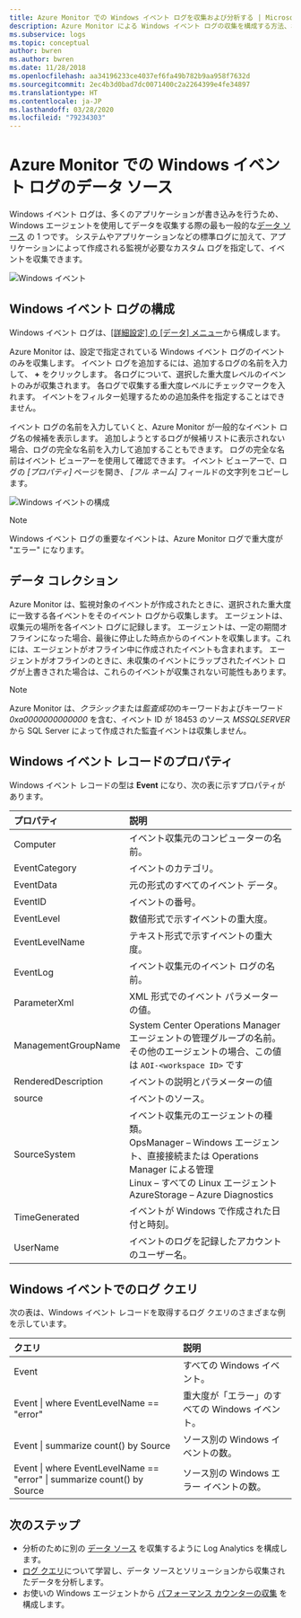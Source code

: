 ```yaml
---
title: Azure Monitor での Windows イベント ログを収集および分析する | Microsoft Docs
description: Azure Monitor による Windows イベント ログの収集を構成する方法、および Azure Monitor で作成されるレコードの詳細について説明します。
ms.subservice: logs
ms.topic: conceptual
author: bwren
ms.author: bwren
ms.date: 11/28/2018
ms.openlocfilehash: aa34196233ce4037ef6fa49b782b9aa958f7632d
ms.sourcegitcommit: 2ec4b3d0bad7dc0071400c2a2264399e4fe34897
ms.translationtype: HT
ms.contentlocale: ja-JP
ms.lasthandoff: 03/28/2020
ms.locfileid: "79234303"
---
```

# <a name="windows-event-log-data-sources-in-azure-monitor"></a>Azure Monitor での Windows イベント ログのデータ ソース
Windows イベント ログは、多くのアプリケーションが書き込みを行うため、Windows エージェントを使用してデータを収集する際の最も一般的な[データ ソース](agent-data-sources.md) の 1 つです。  システムやアプリケーションなどの標準ログに加えて、アプリケーションによって作成される監視が必要なカスタム ログを指定して、イベントを収集できます。

![Windows イベント](media/data-sources-windows-events/overview.png)     

## <a name="configuring-windows-event-logs"></a>Windows イベント ログの構成
Windows イベント ログは、[[詳細設定] の [データ] メニュー](agent-data-sources.md#configuring-data-sources)から構成します。

Azure Monitor は、設定で指定されている Windows イベント ログのイベントのみを収集します。  イベント ログを追加するには、追加するログの名前を入力して、 **+** をクリックします。  各ログについて、選択した重大度レベルのイベントのみが収集されます。  各ログで収集する重大度レベルにチェックマークを入れます。  イベントをフィルター処理するための追加条件を指定することはできません。

イベント ログの名前を入力していくと、Azure Monitor が一般的なイベント ログ名の候補を表示します。 追加しようとするログが候補リストに表示されない場合、ログの完全な名前を入力して追加することもできます。 ログの完全な名前はイベント ビューアーを使用して確認できます。 イベント ビューアーで、ログの *[プロパティ]* ページを開き、 *[フル ネーム]* フィールドの文字列をコピーします。

![Windows イベントの構成](media/data-sources-windows-events/configure.png)

> [!NOTE]
> Windows イベント ログの重要なイベントは、Azure Monitor ログで重大度が "エラー" になります。

## <a name="data-collection"></a>データ コレクション
Azure Monitor は、監視対象のイベントが作成されたときに、選択された重大度に一致する各イベントをそのイベント ログから収集します。  エージェントは、収集元の場所を各イベント ログに記録します。  エージェントは、一定の期間オフラインになった場合、最後に停止した時点からのイベントを収集します。これには、エージェントがオフライン中に作成されたイベントも含まれます。  エージェントがオフラインのときに、未収集のイベントにラップされたイベント ログが上書きされた場合は、これらのイベントが収集されない可能性もあります。

>[!NOTE]
>Azure Monitor は、*クラシック*または*監査成功*のキーワードおよびキーワード *0xa0000000000000* を含む、イベント ID が 18453 のソース *MSSQLSERVER* から SQL Server によって作成された監査イベントは収集しません。
>

## <a name="windows-event-records-properties"></a>Windows イベント レコードのプロパティ
Windows イベント レコードの型は **Event** になり、次の表に示すプロパティがあります。

| プロパティ | 説明 |
|:--- |:--- |
| Computer |イベント収集元のコンピューターの名前。 |
| EventCategory |イベントのカテゴリ。 |
| EventData |元の形式のすべてのイベント データ。 |
| EventID |イベントの番号。 |
| EventLevel |数値形式で示すイベントの重大度。 |
| EventLevelName |テキスト形式で示すイベントの重大度。 |
| EventLog |イベント収集元のイベント ログの名前。 |
| ParameterXml |XML 形式でのイベント パラメーターの値。 |
| ManagementGroupName |System Center Operations Manager エージェントの管理グループの名前。  その他のエージェントの場合、この値は `AOI-<workspace ID>` です |
| RenderedDescription |イベントの説明とパラメーターの値 |
| source |イベントのソース。 |
| SourceSystem |イベント収集元のエージェントの種類。 <br> OpsManager – Windows エージェント、直接接続または Operations Manager による管理 <br> Linux – すべての Linux エージェント  <br> AzureStorage – Azure Diagnostics |
| TimeGenerated |イベントが Windows で作成された日付と時刻。 |
| UserName |イベントのログを記録したアカウントのユーザー名。 |

## <a name="log-queries-with-windows-events"></a>Windows イベントでのログ クエリ
次の表は、Windows イベント レコードを取得するログ クエリのさまざまな例を示しています。

| クエリ | 説明 |
|:---|:---|
| Event |すべての Windows イベント。 |
| Event &#124; where EventLevelName == "error" |重大度が「エラー」のすべての Windows イベント。 |
| Event &#124; summarize count() by Source |ソース別の Windows イベントの数。 |
| Event &#124; where EventLevelName == "error" &#124; summarize count() by Source |ソース別の Windows エラー イベントの数。 |


## <a name="next-steps"></a>次のステップ
* 分析のために別の [データ ソース](agent-data-sources.md) を収集するように Log Analytics を構成します。
* [ログ クエリ](../log-query/log-query-overview.md)について学習し、データ ソースとソリューションから収集されたデータを分析します。  
* お使いの Windows エージェントから [パフォーマンス カウンターの収集](data-sources-performance-counters.md) を構成します。
